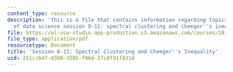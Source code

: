 ```yaml
---
content_type: resource
description: 'This is a file that contains information regarding topics in mathematics
  of data science session 8-11: spectral clustering and cheeger''s inequality. '
file: https://ol-ocw-studio-app-production.s3.amazonaws.com/courses/18-s096-topics-in-mathematics-of-data-science-fall-2015/251ccb47d3003505f06d27c8f91f831d_MIT18_S096F15_Ses8_11.pdf
file_type: application/pdf
resourcetype: Document
title: 'Session 8-11: Spectral Clustering and Cheeger''s Inequality'
uid: 251ccb47-d300-3505-f06d-27c8f91f831d
---
```

